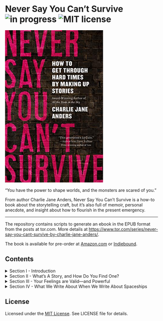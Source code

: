 # Never Say You Can’t Survive ![in progress](https://img.shields.io/badge/status-in--progress-orange) ![MIT license](https://img.shields.io/badge/license-MIT-brightgreen)

![Book Cover](cover.jpg)

“You have the power to shape worlds, and the monsters are scared of you.”

From author Charlie Jane Anders, Never Say You Can’t Survive is a how-to book about the storytelling craft, but it’s also full of memoir, personal anecdote, and insight about how to flourish in the present emergency.

---

The repository contains scripts to generate an ebook in the EPUB format from the posts at tor.com. More details at <https://www.tor.com/series/never-say-you-cant-survive-by-charlie-jane-anders/>.

The book is available for pre-order at [Amazon.com](https://www.amazon.com/Never-Say-You-Cant-Survive-ebook/dp/B08JK8XD1N) or [Indiebound](https://www.indiebound.org/book/9781250800015).

## Contents

<details><summary>Section I - Introduction</summary><ol>
<li>How To Make Your Own Imaginary Friends</li>
<li>Imposter Syndrome Is Just Part of Being a Writer</li>
<li>Embrace Uncertainty: The Joy of Making a Giant Mess</li>
<li>Everything Is Broken! What Should I Write About?</li>
</ol></details>
<details><summary>Section II - What’s A Story, and How Do You Find One?</summary><ol>
<li>Don’t Be Afraid to Go on Lots of First Dates With Story Ideas</li>
<li>The Secret to Storytelling? Just One Good Scene, and Then Another, and Another.</li>
<li>The Most Powerful Thing a Story Can Do Is Show How People Change</li>
<li>A Good Plot Is Made Out of Two Things</li>
<li>How to Tell a Thrilling Story Without Breaking Your Own Heart</li>
<li>The Ending Is The Beginning</li>
</ol></details>
<details><summary>Section III - Your Feelings are Valid—and Powerful</summary><ol>
<li>Hold On To Your Anger. It’s a Storytelling Goldmine</li>
<li>People Are Only as Interesting as Their Relationships</li>
<li>One Easy Way to Feel Better About the World</li>
<li>Revision Is the Process of Turning Fake Emotion Into Real Emotion</li>
<li>Twelve Ways to Keep the Fun of Writing Alive</li>
</ol></details>
<details><summary>Section IV - What We Write About When We Write About Spaceships</summary><ol>
<li>How to Write a Political Story Without Falling on Your Face</li>
<li>Good Worldbuilding Shows How Things Could Be Different</li>
<li>The Unexamined Story Is Not Worth Writing</li>
<li>Weirdness Gives Me the Strength To Keep Going</li>
<li>When Is It Okay To Write About Someone Else’s Culture or Experience?</li>
</ol></details>

## License

Licensed under the [MIT License](https://nemo.mit-license.org/). See LICENSE file for details.